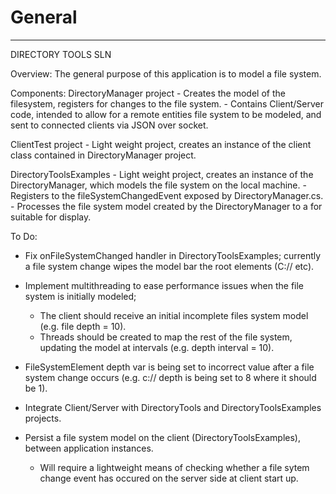 # General

----------
DIRECTORY TOOLS SLN

Overview:
The general purpose of this application is to model a file system.

Components:
DirectoryManager project  - Creates the model of the filesystem, registers for changes to the file system.
                          - Contains Client/Server code, intended to allow for a remote entities file system to be modeled, and sent to
                            connected clients via JSON over socket.
                            
ClientTest project        - Light weight project, creates an instance of the client class contained in DirectoryManager project.

DirectoryToolsExamples    - Light weight project, creates an instance of the DirectoryManager, which models the file system on the local                               machine.
                          - Registers to the fileSystemChangedEvent exposed by DirectoryManager.cs.
                          - Processes the file system model created by the DirectoryManager to a for suitable for display.
                          
To Do:

- Fix onFileSystemChanged handler in DirectoryToolsExamples; currently a file system change wipes the model bar the root elements (C:// etc).

- Implement multithreading to ease performance issues when the file system is initially modeled;
  - The client should receive an initial incomplete files system model (e.g. file depth = 10).
  - Threads should be created to map the rest of the file system, updating the model at intervals (e.g. depth interval = 10).
  
- FileSystemElement depth var is being set to incorrect value after a file system change occurs (e.g. c:// depth is being set to 8 where it should be 1).

- Integrate Client/Server with DirectoryTools and DirectoryToolsExamples projects.

- Persist a file system model on the client (DirectoryToolsExamples), between application instances.
  - Will require a lightweight means of checking whether a file sytem change event has occured on the server side at client start up.


